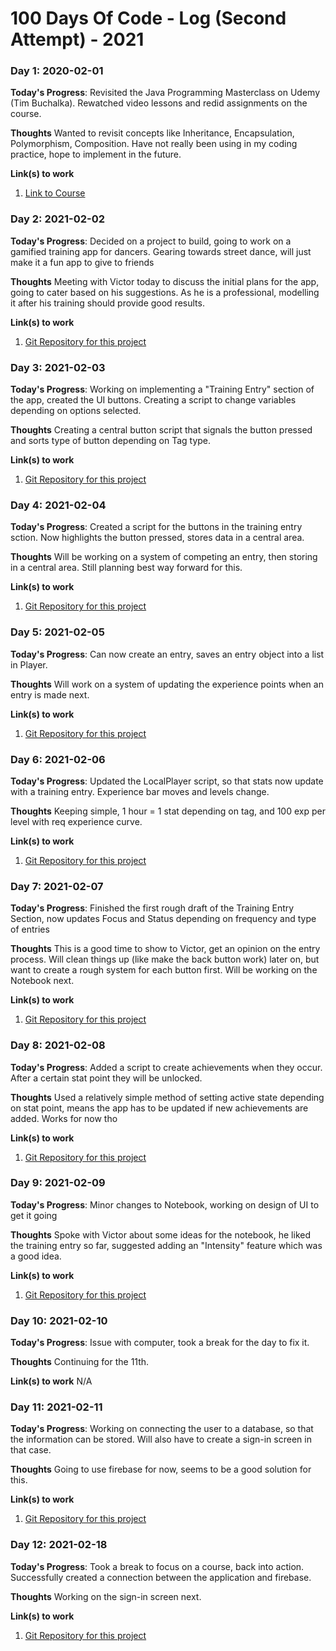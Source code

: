 # 100 Days Of Code - Log (Second Attempt) - 2021

### Day 1: 2020-02-01

**Today's Progress**: Revisited the Java Programming Masterclass on Udemy (Tim Buchalka). Rewatched video lessons and redid assignments on the course.

**Thoughts** Wanted to revisit concepts like Inheritance, Encapsulation, Polymorphism, Composition. Have not really been using in my coding practice, hope to implement in the future.

**Link(s) to work**
1. [Link to Course](https://www.udemy.com/course/java-the-complete-java-developer-course/)

### Day 2: 2021-02-02

**Today's Progress**: Decided on a project to build, going to work on a gamified training app for dancers. Gearing towards street dance, will just make it a fun app to give to friends

**Thoughts** Meeting with Victor today to discuss the initial plans for the app, going to cater based on his suggestions. As he is a professional, modelling it after his training should provide good results.

**Link(s) to work**
1. [Git Repository for this project](https://github.com/rcwongtk/GamifiedPD)

### Day 3: 2021-02-03

**Today's Progress**: Working on implementing a "Training Entry" section of the app, created the UI buttons. Creating a script to change variables depending on options selected.

**Thoughts** Creating a central button script that signals the button pressed and sorts type of button depending on Tag type.

**Link(s) to work**
1. [Git Repository for this project](https://github.com/rcwongtk/GamifiedPD)

### Day 4: 2021-02-04

**Today's Progress**: Created a script for the buttons in the training entry sction. Now highlights the button pressed, stores data in a central area.

**Thoughts** Will be working on a system of competing an entry, then storing in a central area. Still planning best way forward for this.

**Link(s) to work**
1. [Git Repository for this project](https://github.com/rcwongtk/GamifiedPD)

### Day 5: 2021-02-05

**Today's Progress**: Can now create an entry, saves an entry object into a list in Player.

**Thoughts** Will work on a system of updating the experience points when an entry is made next.

**Link(s) to work**
1. [Git Repository for this project](https://github.com/rcwongtk/GamifiedPD)

### Day 6: 2021-02-06

**Today's Progress**: Updated the LocalPlayer script, so that stats now update with a training entry. Experience bar moves and levels change.

**Thoughts** Keeping simple, 1 hour = 1 stat depending on tag, and 100 exp per level with req experience curve.

**Link(s) to work**
1. [Git Repository for this project](https://github.com/rcwongtk/GamifiedPD)

### Day 7: 2021-02-07

**Today's Progress**: Finished the first rough draft of the Training Entry Section, now updates Focus and Status depending on frequency and type of entries

**Thoughts** This is a good time to show to Victor, get an opinion on the entry process. Will clean things up (like make the back button work) later on, but want to create a rough system for each button first. Will be working on the Notebook next.

**Link(s) to work**
1. [Git Repository for this project](https://github.com/rcwongtk/GamifiedPD)

### Day 8: 2021-02-08

**Today's Progress**: Added a script to create achievements when they occur. After a certain stat point they will be unlocked.

**Thoughts** Used a relatively simple method of setting active state depending on stat point, means the app has to be updated if new achievements are added. Works for now tho

**Link(s) to work**
1. [Git Repository for this project](https://github.com/rcwongtk/GamifiedPD)

### Day 9: 2021-02-09

**Today's Progress**: Minor changes to Notebook, working on design of UI to get it going

**Thoughts** Spoke with Victor about some ideas for the notebook, he liked the training entry so far, suggested adding an "Intensity" feature which was a good idea.

**Link(s) to work**
1. [Git Repository for this project](https://github.com/rcwongtk/GamifiedPD)

### Day 10: 2021-02-10

**Today's Progress**: Issue with computer, took a break for the day to fix it.

**Thoughts** Continuing for the 11th.

**Link(s) to work**
N/A

### Day 11: 2021-02-11

**Today's Progress**: Working on connecting the user to a database, so that the information can be stored. Will also have to create a sign-in screen in that case.

**Thoughts** Going to use firebase for now, seems to be a good solution for this.

**Link(s) to work**
1. [Git Repository for this project](https://github.com/rcwongtk/GamifiedPD)

### Day 12: 2021-02-18

**Today's Progress**: Took a break to focus on a course, back into action. Successfully created a connection between the application and firebase.

**Thoughts** Working on the sign-in screen next.

**Link(s) to work**
1. [Git Repository for this project](https://github.com/rcwongtk/GamifiedPD)
